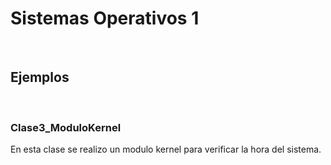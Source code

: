 # Sistemas Operativos 1

<br>

## Ejemplos 

<br>

### Clase3_ModuloKernel 
En esta clase se realizo un modulo kernel para verificar la hora del sistema. 
